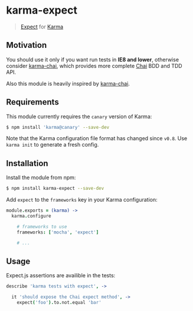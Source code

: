 karma-expect
============

> [Expect](https://github.com/LearnBoost/expect.js/) for [Karma](http://karma-runner.github.io)

Motivation
----------

You should use it only if you want run tests in **IE8 and lower**, otherwise consider [karma-chai](https://github.com/xdissent/karma-chai/), which provides more complete [Chai](http://chaijs.com/) BDD and TDD API.

Also this module is heavily inspired by [karma-chai](https://github.com/xdissent/karma-chai/).

Requirements
------------

This module currently requires the `canary` version of Karma:

```sh
$ npm install 'karma@canary' --save-dev
```

Note that the Karma configuration file format has changed since `v0.8`. Use 
`karma init` to generate a fresh config.


Installation
------------

Install the module from npm:

```sh
$ npm install karma-expect --save-dev
```

Add `expect` to the `frameworks` key in your Karma configuration:

```coffee
module.exports = (karma) ->
  karma.configure

    # frameworks to use
    frameworks: ['mocha', 'expect']

    # ...
```


Usage
-----

Expect.js assertions are availible in the tests:

```coffee
describe 'karma tests with expect', ->

  it 'should expose the Chai expect method', ->
    expect('foo').to.not.equal 'bar'
```